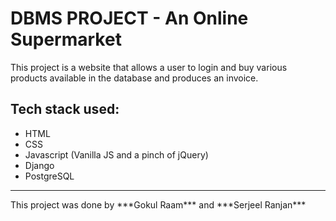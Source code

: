 # DBMS PROJECT - An Online Supermarket

This project is a website that allows a user to login and buy various products available in the database and produces an invoice.

## Tech stack used:
* HTML
* CSS
* Javascript (Vanilla JS and a pinch of jQuery)
* Django
* PostgreSQL

<hr>
This project was done by ***Gokul Raam*** and ***Serjeel Ranjan***
